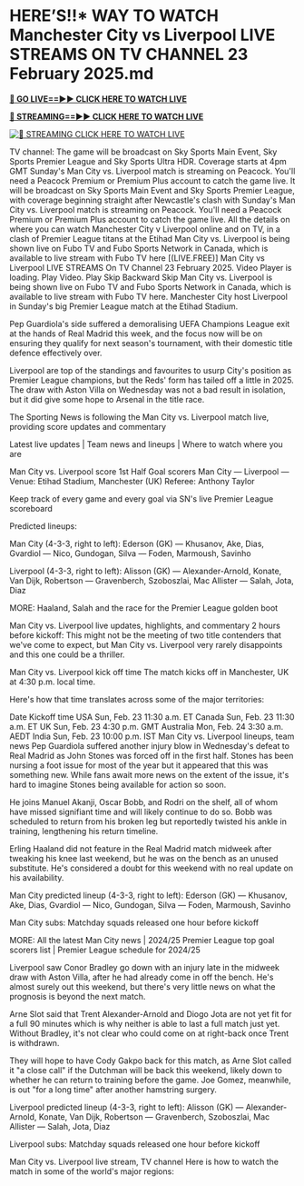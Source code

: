 # HERE’S!!* WAY TO WATCH Manchester City vs Liverpool LIVE STREAMS ON TV CHANNEL 23 February 2025.md

**[🔴 GO LIVE==►► CLICK HERE TO WATCH LIVE](https://sushi-hour.blogspot.com/2025/02/soccer.html)**

**[🔴 STREAMING==►► CLICK HERE TO WATCH LIVE](https://sushi-hour.blogspot.com/2025/02/soccer.html)**

[![🔴 STREAMING CLICK HERE TO WATCH LIVE](https://blogger.googleusercontent.com/img/b/R29vZ2xl/AVvXsEiRpcxFFZMMTQJrucbc7W_PpOeHAAvL7i57WfnM-mI5TuD1e0jdacmEjLoYHYoR-T8sPzooCOApq6mHdX6ieT1MIGDBOap5u0G8q3ANgYrorrNaog8orgjYtsXbFb8OLatZD8ebcbbYw5GEpWMqCalvfjLnjOyPGpCWy03E7xe53v8rLkfpGce8TW2TJ4SV/s320/szxdcfgvbjnk.gif)](https://sushi-hour.blogspot.com/2025/02/soccer.html)


TV channel: The game will be broadcast on Sky Sports Main Event, Sky Sports Premier League and Sky Sports Ultra HDR. Coverage starts at 4pm GMT
Sunday's Man City vs. Liverpool match is streaming on Peacock. You'll need a Peacock Premium or Premium Plus account to catch the game live.
It will be broadcast on Sky Sports Main Event and Sky Sports Premier League, with coverage beginning straight after Newcastle's clash with
Sunday's Man City vs. Liverpool match is streaming on Peacock. You'll need a Peacock Premium or Premium Plus account to catch the game live.
All the details on where you can watch Manchester City v Liverpool online and on TV, in a clash of Premier League titans at the Etihad
Man City vs. Liverpool is being shown live on Fubo TV and Fubo Sports Network in Canada, which is available to live stream with Fubo TV here
[(LIVE.FREE)] Man City vs Liverpool LIVE STREAMS On TV Channel 23 February 2025. Video Player is loading. Play Video. Play Skip Backward Skip
Man City vs. Liverpool is being shown live on Fubo TV and Fubo Sports Network in Canada, which is available to live stream with Fubo TV here. Manchester City host Liverpool in Sunday's big Premier League match at the Etihad Stadium.

Pep Guardiola's side suffered a demoralising UEFA Champions League exit at the hands of Real Madrid this week, and the focus now will be on ensuring they qualify for next season's tournament, with their domestic title defence effectively over.

Liverpool are top of the standings and favourites to usurp City's position as Premier League champions, but the Reds' form has tailed off a little in 2025. The draw with Aston Villa on Wednesday was not a bad result in isolation, but it did give some hope to Arsenal in the title race.

The Sporting News is following the Man City vs. Liverpool match live, providing score updates and commentary

Latest live updates | Team news and lineups | Where to watch where you are

Man City vs. Liverpool score 1st Half Goal scorers Man City — Liverpool — Venue: Etihad Stadium, Manchester (UK) Referee: Anthony Taylor

Keep track of every game and every goal via SN's live Premier League scoreboard

Predicted lineups:

Man City (4-3-3, right to left): Ederson (GK) — Khusanov, Ake, Dias, Gvardiol — Nico, Gundogan, Silva — Foden, Marmoush, Savinho

Liverpool (4-3-3, right to left): Alisson (GK) — Alexander-Arnold, Konate, Van Dijk, Robertson — Gravenberch, Szoboszlai, Mac Allister — Salah, Jota, Diaz

MORE: Haaland, Salah and the race for the Premier League golden boot

Man City vs. Liverpool live updates, highlights, and commentary 2 hours before kickoff: This might not be the meeting of two title contenders that we've come to expect, but Man City vs. Liverpool very rarely disappoints and this one could be a thriller.

Man City vs. Liverpool kick off time The match kicks off in Manchester, UK at 4:30 p.m. local time.

Here's how that time translates across some of the major territories:

Date	Kickoff time
USA Sun, Feb. 23 11:30 a.m. ET Canada Sun, Feb. 23 11:30 a.m. ET UK Sun, Feb. 23 4:30 p.m. GMT Australia Mon, Feb. 24 3:30 a.m. AEDT India Sun, Feb. 23 10:00 p.m. IST Man City vs. Liverpool lineups, team news Pep Guardiola suffered another injury blow in Wednesday's defeat to Real Madrid as John Stones was forced off in the first half. Stones has been nursing a foot issue for most of the year but it appeared that this was something new. While fans await more news on the extent of the issue, it's hard to imagine Stones being available for action so soon.

He joins Manuel Akanji, Oscar Bobb, and Rodri on the shelf, all of whom have missed signifiant time and will likely continue to do so. Bobb was scheduled to return from his broken leg but reportedly twisted his ankle in training, lengthening his return timeline.

Erling Haaland did not feature in the Real Madrid match midweek after tweaking his knee last weekend, but he was on the bench as an unused substitute. He's considered a doubt for this weekend with no real update on his availability.

Man City predicted lineup (4-3-3, right to left): Ederson (GK) — Khusanov, Ake, Dias, Gvardiol — Nico, Gundogan, Silva — Foden, Marmoush, Savinho

Man City subs: Matchday squads released one hour before kickoff

MORE: All the latest Man City news | 2024/25 Premier League top goal scorers list | Premier League schedule for 2024/25

Liverpool saw Conor Bradley go down with an injury late in the midweek draw with Aston Villa, after he had already come in off the bench. He's almost surely out this weekend, but there's very little news on what the prognosis is beyond the next match.

Arne Slot said that Trent Alexander-Arnold and Diogo Jota are not yet fit for a full 90 minutes which is why neither is able to last a full match just yet. Without Bradley, it's not clear who could come on at right-back once Trent is withdrawn.

They will hope to have Cody Gakpo back for this match, as Arne Slot called it "a close call" if the Dutchman will be back this weekend, likely down to whether he can return to training before the game. Joe Gomez, meanwhile, is out "for a long time" after another hamstring surgery.

Liverpool predicted lineup (4-3-3, right to left): Alisson (GK) — Alexander-Arnold, Konate, Van Dijk, Robertson — Gravenberch, Szoboszlai, Mac Allister — Salah, Jota, Diaz

Liverpool subs: Matchday squads released one hour before kickoff

Man City vs. Liverpool live stream, TV channel Here is how to watch the match in some of the world's major regions:
